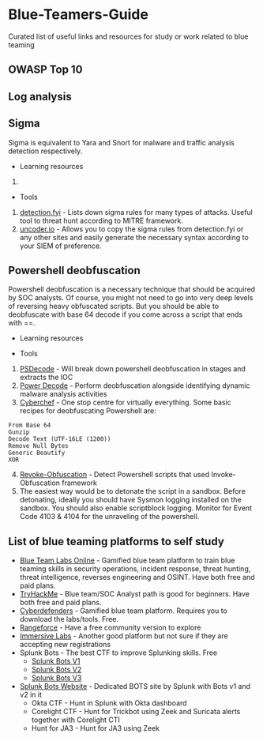 # Blue-Teamers-Guide
Curated list of useful links and resources for study or work related to blue teaming


## OWASP Top 10


## Log analysis

## Sigma
Sigma is equivalent to Yara and Snort for malware and traffic analysis detection respectively. 
- Learning resources
1. 

- Tools
1. [detection.fyi](https://detection.fyi) - Lists down sigma rules for many types of attacks. Useful tool to threat hunt according to MITRE framework. 
2. [uncoder.io](https://uncoder.io) - Allows you to copy the sigma rules from detection.fyi or any other sites and easily generate the necessary syntax according to your SIEM of preference. 


## Powershell deobfuscation 
Powershell deobfuscation is a necessary technique that should be acquired by SOC analysts. Of course, you might not need to go into very deep levels of reversing heavy obfuscated scripts. But you should be able to deobfuscate with base 64 decode if you come across a script that ends with ==.

- Learning resources 

- Tools
1. [PSDecode](https://github.com/R3MRUM/PSDecode) - Will break down powershell deobfuscation in stages and extracts the IOC
2. [Power Decode](https://github.com/Malandrone/PowerDecode) - Perform deobfuscation alongside identifying dynamic malware analysis activities
3. [Cyberchef](https://gchq.github.io/CyberChef/) - One stop centre for virtually everything. Some basic recipes for deobfuscating Powershell are:
```
From Base 64
Gunzip
Decode Text (UTF-16LE (1200))
Remove Null Bytes
Generic Beautify
XOR 
```
4. [Revoke-Obfuscation](https://github.com/danielbohannon/Revoke-Obfuscation) - Detect Powershell scripts that used Invoke-Obfuscation framework
5. The easiest way would be to detonate the script in a sandbox. Before detonating, ideally you should have Sysmon logging installed on the sandbox. You should also enable scriptblock logging. Monitor for Event Code 4103 & 4104 for the unraveling of the powershell. 

## List of blue teaming platforms to self study 
- [Blue Team Labs Online](https://blueteamlabs.online) - Gamified blue team platform to train blue teaming skills in security operations, incident response, threat hunting, threat intelligence, reverses engineering and OSINT. Have both free and paid plans. 
- [TryHackMe](https://tryhackme.com) - Blue team/SOC Analyst path is good for beginners. Have both free and paid plans. 
- [Cyberdefenders](https://cyberdefenders.org) - Gamified blue team platform. Requires you to download the labs/tools. Free.
- [Rangeforce](https://go.rangeforce.com/community-edition-registration) - Have a free community version to explore
- [Immersive Labs](https://www.immersivelabs.com/platform/blue-team-training-cyberpro/) - Another good platform but not sure if they are accepting new registrations
- Splunk Bots - The best CTF to improve Splunking skills. Free
  - [Splunk Bots V1](https://github.com/splunk/botsv1)
  - [Splunk Bots V2](https://github.com/splunk/botsv2)
  - [Splunk Bots V3](https://github.com/splunk/botsv3)
- [Splunk Bots Website](https://bots.splunk.com) - Dedicated BOTS site by Splunk with Bots v1 and v2 in it
   - Okta CTF - Hunt in Splunk with Okta dashboard
   - Corelight CTF - Hunt for Trickbot using Zeek and Suricata alerts together with Corelight CTI
   - Hunt for JA3  - Hunt for JA3 using Zeek
